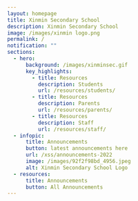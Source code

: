 ```yaml
---
layout: homepage
title: Xinmin Secondary School
description: Xinmin Secondary School
image: /images/xinmin logo.png
permalink: /
notification: ""
sections:
  - hero:
      background: /images/xinminsec.gif
      key_highlights:
        - title: Resources
          description: Students
          url: /resources/students/
        - title: Resources
          description: Parents
          url: /resources/parents/
        - title: Resources
          description: Staff
          url: /resources/staff/
  - infopic:
      title: Announcements
      button: latest announcements here
      url: /xss/announcements-2022
      image: /images/92f2f98bd_4956.jpeg
      alt: Xinmin Secondary School Logo
  - resources:
      title: Announcements
      button: All Announcements
---
```

